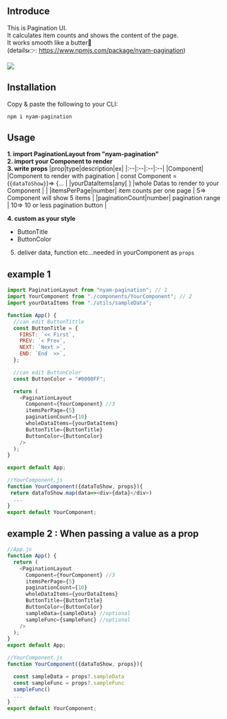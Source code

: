 ## Introduce

This is Pagination UI.  
It calculates item counts and shows the content of the page.  
It works smooth like a butter🥞  
(details👉: https://www.npmjs.com/package/nyam-pagination)

![](https://images.velog.io/images/skawnkk/post/d9ef019b-0c95-4864-8ae6-a32224b02773/React-App.gif)

## Installation

Copy & paste the following to your CLI:

```
npm i nyam-pagination
```

## Usage

**1. import PaginationLayout from "nyam-pagination"**  
**2. import your Component to render**  
**3. write props**
|prop|type|description|ex|
|:--|:--|:--|:--|
|Component| |Component to render with pagination | const Component = (`{dataToShow}`)=> {... |
|yourDataItems|any[ ] |whole Datas to render to your Component | |
|itemsPerPage|number| item counts per one page | 5=> Component will show 5 items |
|paginationCount|number| pagination range | 10=> 10 or less pagination button |

**4. custom as your style**

- ButtonTitle
- ButtonColor

5. deliver data, function etc...needed in yourComponent as `props`

## example 1

```js
import PaginationLayout from "nyam-pagination"; // 1
import YourComponent from "./components/YourComponent"; // 2
import yourDataItems from "./utils/sampleData";

function App() {
  //can edit ButtonTittle
  const ButtonTitle = {
    FIRST: `<< First`,
    PREV: `< Prev`,
    NEXT: `Next >`,
    END: `End  >>`,
  };

  //can edit ButtonColor
  const ButtonColor = "#0000FF";

  return (
    <PaginationLayout
      Component={YourComponent} //3
      itemsPerPage={5}
      paginationCount={10}
      wholeDataItems={yourDataItems}
      ButtonTitle={ButtonTitle}
      ButtonColor={ButtonColor}
    />
  );
}

export default App;

//YourComponent.js
function YourComponent({dataToShow, props}){
 return dataToShow.map(data=><div>{data}</div>)
  ...
}
export default YourComponent;
```

## example 2 : When passing a value as a prop

```js
//App.js
function App() {
  return (
    <PaginationLayout
      Component={YourComponent} //3
      itemsPerPage={5}
      paginationCount={10}
      wholeDataItems={yourDataItems}
      ButtonTitle={ButtonTitle}
      ButtonColor={ButtonColor}
      sampleData={sampleData} //optional
      sampleFunc={sampleFunc} //optional
    />
  );
}
export default App;

//YourComponent.js
function YourComponent({dataToShow, props}){

  const sampleData = props?.sampleData
  const sampleFunc = props?.sampleFunc
  sampleFunc()
  ...
}
export default YourComponent;
```
